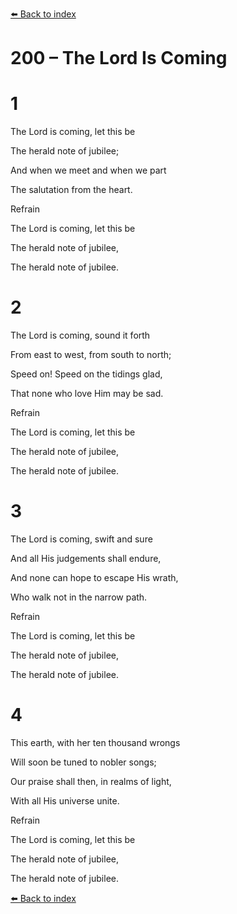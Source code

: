 [⬅️ Back to index](../README.md)

# 200 – The Lord Is Coming





# 1

The Lord is coming, let this be

The herald note of jubilee;

And when we meet and when we part

The salutation from the heart.



Refrain

The Lord is coming, let this be

The herald note of jubilee,

The herald note of jubilee.



# 2

The Lord is coming, sound it forth

From east to west, from south to north;

Speed on! Speed on the tidings glad,

That none who love Him may be sad.



Refrain

The Lord is coming, let this be

The herald note of jubilee,

The herald note of jubilee.



# 3

The Lord is coming, swift and sure

And all His judgements shall endure,

And none can hope to escape His wrath,

Who walk not in the narrow path.



Refrain

The Lord is coming, let this be

The herald note of jubilee,

The herald note of jubilee.



# 4

This earth, with her ten thousand wrongs

Will soon be tuned to nobler songs;

Our praise shall then, in realms of light,

With all His universe unite.



Refrain

The Lord is coming, let this be

The herald note of jubilee,

The herald note of jubilee.

[⬅️ Back to index](../README.md)
